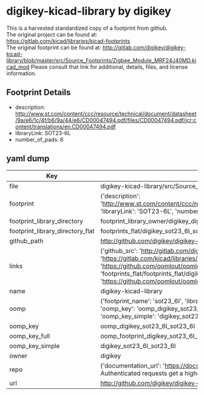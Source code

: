 # digikey-kicad-library by digikey  
This is a harvested standardized copy of a footprint from github.  
The original project can be found at:  
https://gitlab.com/kicad/libraries/kicad-footprints  
The original footprint can be found at:
http://gitlab.com/digikey/digikey-kicad-library/blob/master/src/Source_Footprints/Zigbee_Module_MRF24J40MD.kicad_mod
Please consult that link for additional, details, files, and license information.  
## Footprint Details
* description: http://www.st.com/content/ccc/resource/technical/document/datasheet/9a/e6/1c/4f/b6/9a/44/e6/CD00047494.pdf/files/CD00047494.pdf/jcr:content/translations/en.CD00047494.pdf  
* libraryLink: SOT23-6L  
* number_of_pads: 6  
## yaml dump  
| Key | Value |  
| --- | --- |  
| file | digikey-kicad-library/src/Source_Footprints/SOT23-6L.kicad_mod |  
| footprint | {'description': 'http://www.st.com/content/ccc/resource/technical/document/datasheet/9a/e6/1c/4f/b6/9a/44/e6/CD00047494.pdf/files/CD00047494.pdf/jcr:content/translations/en.CD00047494.pdf', 'libraryLink': 'SOT23-6L', 'number_of_pads': 6} |  
| footprint_library_directory | footprint_library_owner/digikey_digikey-kicad-library |  
| footprint_library_directory_flat | footprints_flat/digikey_sot23_6l_sot23_6l/working |  
| github_path | http://github.com/digikey/digikey-kicad-library/blob/master/src/Source_Footprints/SOT23-6L.kicad_mod |  
| links | {'github_src': 'http://gitlab.com/digikey/digikey-kicad-library/blob/master/src/Source_Footprints/Zigbee_Module_MRF24J40MD.kicad_mod', 'github_src_repo': 'https://gitlab.com/kicad/libraries/kicad-footprints', 'oomp_bot': 'footprints/digikey_sot23_6l_sot23_6l/working', 'oomp_bot_github': 'https://github.com/oomlout/oomlout_oomp_footprint_bot/tree/main/footprints/digikey_sot23_6l_sot23_6l/working', 'oomp_src_flat': 'footprints_flat/footprints_flat/digikey_sot23_6l_sot23_6l/working', 'oomp_src_flat_github': 'https://github.com/oomlout/oomlout_oomp_footprint_src/tree/main/footprints_flat/digikey_sot23_6l_sot23_6l/working'} |  
| name | digikey-kicad-library |  
| oomp | {'footprint_name': 'sot23_6l', 'library_name': 'sot23_6l_kicad_mod', 'md5': '2da2a6ed3f0f4e3868725fcfbcdeea69', 'md5_10': '2da2a6ed3f', 'md5_5': '2da2a', 'md5_6': '2da2a6', 'oomp_key': 'oomp_digikey_sot23_6l_sot23_6l', 'oomp_key_extra': 'oomp_footprint_digikey_sot23_6l_sot23_6l', 'oomp_key_full': 'oomp_footprint_digikey_sot23_6l_sot23_6l_2da2a6', 'oomp_key_simple': 'digikey_sot23_6l_sot23_6l', 'original_filename': 'digikey-kicad-library/src/Source_Footprints/SOT23-6L.kicad_mod', 'owner_name': 'digikey'} |  
| oomp_key | oomp_digikey_sot23_6l_sot23_6l |  
| oomp_key_full | oomp_footprint_digikey_sot23_6l_sot23_6l |  
| oomp_key_simple | digikey_sot23_6l_sot23_6l |  
| owner | digikey |  
| repo | {'documentation_url': 'https://docs.github.com/rest/overview/resources-in-the-rest-api#rate-limiting', 'message': "API rate limit exceeded for 84.66.173.59. (But here's the good news: Authenticated requests get a higher rate limit. Check out the documentation for more details.)"} |  
| url | http://github.com/digikey/digikey-kicad-library |  

